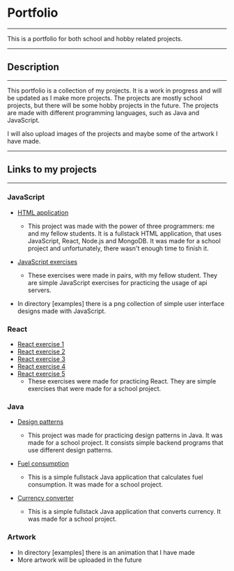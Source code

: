 <h1> Portfolio </h1>

****

This is a portfolio for both school and hobby related projects.

****

## Description

****

This portfolio is a collection of my projects. It is a work in progress and will be updated as I make more projects. 
The projects are mostly school projects, but there will be some hobby projects in the future. 
The projects are made with different programming languages, such as Java and JavaScript.

I will also upload images of the projects and maybe some of the artwork I have made.

****

## Links to my projects

****
### JavaScript

- [HTML application](https://github.com/maisajulianna/web7/tree/2.0)
  - This project was made with the power of three programmers: me and my fellow students. It is a fullstack HTML application,
  that uses JavaScript, React, Node.js and MongoDB. It was made for a school project and unfortunately, there wasn't enough time to finish it.

- [JavaScript exercises](https://github.com/aliisaro/WEEK7WednesdayPairProgramming/tree/task5)
  - These exercises were made in pairs, with my fellow student. They are simple JavaScript exercises for practicing the usage of api servers.

- In directory [examples] there is a png collection of simple user interface designs made with JavaScript. 

### React 

- [React exercise 1](https://github.com/mangomansikka/firstreact1)
- [React exercise 2](https://github.com/mangomansikka/firstreact2)
- [React exercise 3](https://github.com/mangomansikka/firstreact3)
- [React exercise 4](https://github.com/mangomansikka/secondreact1)
- [React exercise 5](https://github.com/mangomansikka/secondreact2)
  - These exercises were made for practicing React. They are simple exercises that were made for a school project.

### Java

- [Design patterns](https://github.com/mangomansikka/Suunnittelumallit24S)
  - This project was made for practicing design patterns in Java. It was made for a school project.
  It consists simple backend programs that use different design patterns.

- [Fuel consumption](https://github.com/mangomansikka/FuelConsumption)
  - This is a simple fullstack Java application that calculates fuel consumption. It was made for a school project.

- [Currency converter](https://github.com/mangomansikka/CurrencyConverter/tree/main/src/main)
  - This is a simple fullstack Java application that converts currency. It was made for a school project.

### Artwork
- In directory [examples] there is an animation that I have made
- More artwork will be uploaded in the future